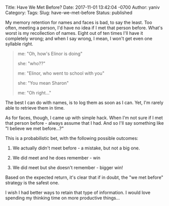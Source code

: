 Title: Have We Met Before?
Date: 2017-11-01 13:42:04 -0700
Author: yaniv
Category: 
Tags: 
Slug: have-we-met-before
Status: published

My memory retention for names and faces is bad, to say the least. Too often, meeting a person, I'd have no idea if I met that person before. What's worst is my recollection of names. Eight out of ten times I'll have it completely wrong; and when I say wrong, I mean, I won't get even one syllable right.

> me: "Oh, how's Elinor is doing" 
> 
> she: "who??" 
> 
> me: "Elinor, who went to school with you" 
> 
> she: "You mean Sharon" 
> 
> me: "Oh right…"

The best I can do with names, is to log them as soon as I can. Yet, I'm rarely able to retrieve them in time.

As for faces, though, I came up with simple hack. When I'm not sure if I met that person before - always assume that I had. And so I'll say something like "I believe we met before…?"

This is a probabilistic bet, with the following possible outcomes:

1. We actually didn't meet before - a mistake, but not a big one.

2. We did meet and he does remember - win

3. We did meet but she doesn't remember - bigger win!

Based on the expected return, it's clear that if in doubt, the "we met before" strategy is the safest one.

I wish I had better ways to retain that type of information. I would love spending my thinking time on more productive things…
